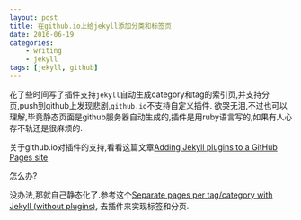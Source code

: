 ```yaml
---
layout: post
title: 在github.io上给jekyll添加分类和标签页
date: 2016-06-19
categories: 
    - writing
    - jekyll
tags: [jekyll, github]
---
```




花了些时间写了插件支持`jekyll`自动生成category和tag的索引页,并支持分页,push到github上发现悲剧,`github.io`不支持自定义插件.
欲哭无泪,不过也可以理解,毕竟静态页面是github服务器自动生成的,插件是用ruby语言写的,如果有人心存不轨还是很麻烦的.

关于github.io对插件的支持,看看这篇文章[Adding Jekyll plugins to a GitHub Pages site](https://help.github.com/articles/adding-jekyll-plugins-to-a-github-pages-site/)

怎么办?

没办法,那就自己静态化了.参考这个[Separate pages per tag/category with Jekyll (without plugins)](http://christianspecht.de/2014/10/25/separate-pages-per-tag-category-with-jekyll-without-plugins/), 去插件来实现标签和分页.


